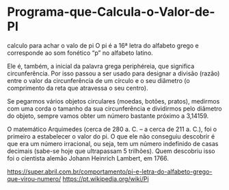 # Programa-que-Calcula-o-Valor-de-PI
calculo para achar o valo de pi
O pi é a 16ª letra do alfabeto grego e corresponde ao som fonético “p” no alfabeto latino.

Ele é, também, a inicial da palavra grega periphéreia, que significa circunferência. Por isso passou a ser usado para designar a divisão (razão) entre o valor da circunferência de um círculo e o seu diâmetro (o comprimento da reta que atravessa o seu centro).

Se pegarmos vários objetos circulares (moedas, botões, pratos), medirmos com uma corda o tamanho da sua circunferência e dividirmos pelo diâmetro do objeto, sempre vamos obter um número bastante próximo a 3,14159.

O matemático Arquimedes (cerca de 280 a. C. – a cerca de 211 a. C.), foi o primeiro a estabelecer o valor do pi. O que ele não conseguiu descobrir é que era um número irracional, ou seja, tem um número indefinido de casas decimais (sabe-se hoje que ultrapassam 5 trilhões). Quem descobriu isso foi o cientista alemão Johann Heinrich Lambert, em 1766.

https://super.abril.com.br/comportamento/pi-e-letra-do-alfabeto-grego-que-virou-numero/
https://pt.wikipedia.org/wiki/Pi
